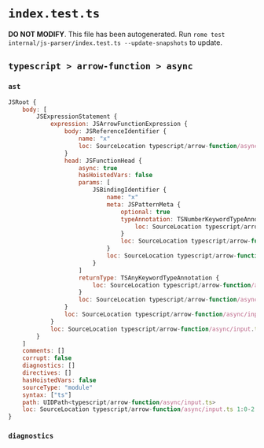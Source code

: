 # `index.test.ts`

**DO NOT MODIFY**. This file has been autogenerated. Run `rome test internal/js-parser/index.test.ts --update-snapshots` to update.

## `typescript > arrow-function > async`

### `ast`

```javascript
JSRoot {
	body: [
		JSExpressionStatement {
			expression: JSArrowFunctionExpression {
				body: JSReferenceIdentifier {
					name: "x"
					loc: SourceLocation typescript/arrow-function/async/input.ts 1:27-1:28 (x)
				}
				head: JSFunctionHead {
					async: true
					hasHoistedVars: false
					params: [
						JSBindingIdentifier {
							name: "x"
							meta: JSPatternMeta {
								optional: true
								typeAnnotation: TSNumberKeywordTypeAnnotation {
									loc: SourceLocation typescript/arrow-function/async/input.ts 1:11-1:17
								}
								loc: SourceLocation typescript/arrow-function/async/input.ts 1:27-1:26
							}
							loc: SourceLocation typescript/arrow-function/async/input.ts 1:27-1:26
						}
					]
					returnType: TSAnyKeywordTypeAnnotation {
						loc: SourceLocation typescript/arrow-function/async/input.ts 1:20-1:23
					}
					loc: SourceLocation typescript/arrow-function/async/input.ts 1:0-1:26
				}
				loc: SourceLocation typescript/arrow-function/async/input.ts 1:0-1:28
			}
			loc: SourceLocation typescript/arrow-function/async/input.ts 1:0-1:29
		}
	]
	comments: []
	corrupt: false
	diagnostics: []
	directives: []
	hasHoistedVars: false
	sourceType: "module"
	syntax: ["ts"]
	path: UIDPath<typescript/arrow-function/async/input.ts>
	loc: SourceLocation typescript/arrow-function/async/input.ts 1:0-2:0
}
```

### `diagnostics`

```

```
